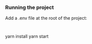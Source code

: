 ### Running the project

Add a .env file at the root of the project:

```


```
yarn install
yarn start
```
